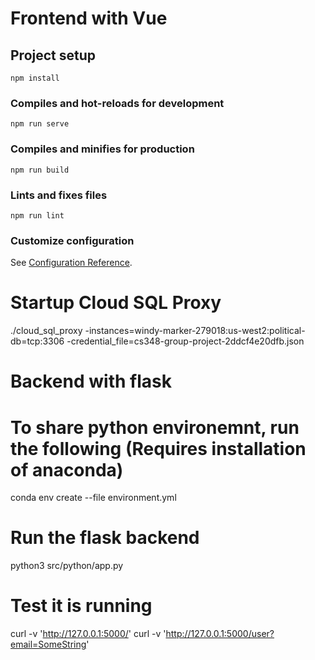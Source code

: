 # Frontend with Vue

## Project setup
```
npm install
```

### Compiles and hot-reloads for development
```
npm run serve
```

### Compiles and minifies for production
```
npm run build
```

### Lints and fixes files
```
npm run lint
```

### Customize configuration
See [Configuration Reference](https://cli.vuejs.org/config/).

# Startup Cloud SQL Proxy
./cloud_sql_proxy -instances=windy-marker-279018:us-west2:political-db=tcp:3306 -credential_file=cs348-group-project-2ddcf4e20dfb.json


# Backend with flask

# To share python environemnt, run the following (Requires installation of anaconda)
conda env create --file environment.yml

# Run the flask backend
python3 src/python/app.py

# Test it is running
curl -v 'http://127.0.0.1:5000/'
curl -v 'http://127.0.0.1:5000/user?email=SomeString'

